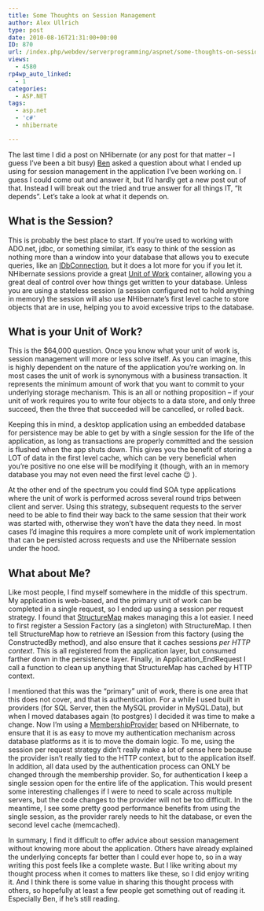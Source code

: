 ```yaml
---
title: Some Thoughts on Session Management
author: Alex Ullrich
type: post
date: 2010-08-16T21:31:00+00:00
ID: 870
url: /index.php/webdev/serverprogramming/aspnet/some-thoughts-on-session-management/
views:
  - 4580
rp4wp_auto_linked:
  - 1
categories:
  - ASP.NET
tags:
  - asp.net
  - 'c#'
  - nhibernate

---
```

The last time I did a post on NHibernate (or any post for that matter &#8211; I guess I&#8217;ve been a bit busy) [Ben][1] asked a question about what I ended up using for session management in the application I&#8217;ve been working on. I guess I could come out and answer it, but I&#8217;d hardly get a new post out of that. Instead I will break out the tried and true answer for all things IT, &#8220;It depends&#8221;. Let&#8217;s take a look at what it depends on.

## What is the Session?

This is probably the best place to start. If you&#8217;re used to working with ADO.net, jdbc, or something similar, it&#8217;s easy to think of the session as nothing more than a window into your database that allows you to execute queries, like an [IDbConnection][2], but it does a lot more for you if you let it. NHibernate sessions provide a great [Unit of Work][3] container, allowing you a great deal of control over how things get written to your database. Unless you are using a stateless session (a session configured not to hold anything in memory) the session will also use NHibernate&#8217;s first level cache to store objects that are in use, helping you to avoid excessive trips to the database.

## What is your Unit of Work?

This is the $64,000 question. Once you know what your unit of work is, session management will more or less solve itself. As you can imagine, this is highly dependent on the nature of the application you&#8217;re working on. In most cases the unit of work is synonymous with a business transaction. It represents the minimum amount of work that you want to commit to your underlying storage mechanism. This is an all or nothing proposition &#8211; if your unit of work requires you to write four objects to a data store, and only three succeed, then the three that succeeded will be cancelled, or rolled back. 

Keeping this in mind, a desktop application using an embedded database for persistence may be able to get by with a single session for the life of the application, as long as transactions are properly committed and the session is flushed when the app shuts down. This gives you the benefit of storing a LOT of data in the first level cache, which can be very beneficial when you&#8217;re positive no one else will be modifying it (though, with an in memory database you may not even need the first level cache 😉 ). 

At the other end of the spectrum you could find SOA type applications where the unit of work is performed across several round trips between client and server. Using this strategy, subsequent requests to the server need to be able to find their way back to the same session that their work was started with, otherwise they won&#8217;t have the data they need. In most cases I&#8217;d imagine this requires a more complete unit of work implementation that can be persisted across requests and use the NHibernate session under the hood. 

## What about Me?

Like most people, I find myself somewhere in the middle of this spectrum. My application is web-based, and the primary unit of work can be completed in a single request, so I ended up using a session per request strategy. I found that [StructureMap][4] makes managing this a lot easier. I need to first register a Session Factory (as a singleton) with StructureMap. I then tell StructureMap how to retrieve an ISession from this factory (using the ConstructedBy method), and also ensure that it caches sessions _per HTTP context_. This is all registered from the application layer, but consumed farther down in the persistence layer. Finally, in Application_EndRequest I call a function to clean up anything that StructureMap has cached by HTTP context. 

I mentioned that this was the &#8220;primary&#8221; unit of work, there is one area that this does not cover, and that is authentication. For a while I used built in providers (for SQL Server, then the MySQL provider in MySQL.Data), but when I moved databases again (to postgres) I decided it was time to make a change. Now I&#8217;m using a [MembershipProvider][5] based on NHibernate, to ensure that it is as easy to move my authentication mechanism across database platforms as it is to move the domain logic. To me, using the session per request strategy didn&#8217;t really make a lot of sense here because the provider isn&#8217;t really tied to the HTTP context, but to the application itself. In addition, all data used by the authentication process can ONLY be changed through the membership provider. So, for authentication I keep a single session open for the entire life of the application. This would present some interesting challenges if I were to need to scale across multiple servers, but the code changes to the provider will not be too difficult. In the meantime, I see some pretty good performance benefits from using the single session, as the provider rarely needs to hit the database, or even the second level cache (memcached).

In summary, I find it difficult to offer advice about session management without knowing more about the application. Others have already explained the underlying concepts far better than I could ever hope to, so in a way writing this post feels like a complete waste. But I like writing about my thought process when it comes to matters like these, so I did enjoy writing it. And I think there is some value in sharing this thought process with others, so hopefully at least a few people get something out of reading it. Especially Ben, if he&#8217;s still reading.

 [1]: /index.php/DesktopDev/MSTech/two-years-with-nhibernate-lessons-learne#c3958
 [2]: http://msdn.microsoft.com/en-us/library/system.data.idbconnection.aspx
 [3]: http://martinfowler.com/eaaCatalog/unitOfWork.html
 [4]: http://structuremap.github.com/structuremap/index.html
 [5]: http://msdn.microsoft.com/en-us/library/system.web.security.membershipprovider.aspx